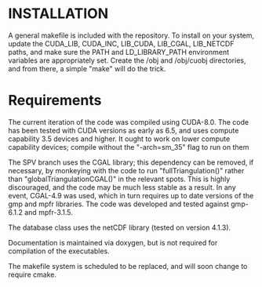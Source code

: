 # INSTALLATION

A general makefile is included with the repository. To install on your system, update the CUDA_LIB,
CUDA_INC, LIB_CUDA, LIB_CGAL, LIB_NETCDF paths, and make sure the PATH and LD_LIBRARY_PATH
environment variables are appropriately set.
Create the /obj and /obj/cuobj directories, and from there, a simple "make" will do the trick.

# Requirements

The current iteration of the code was compiled using CUDA-8.0. The code has been tested with CUDA
versions as early as 6.5, and uses compute capability 3.5 devices and higher. It ought to work on
lower compute capability devices; compile without the "-arch=sm_35" flag to run on them

The SPV branch uses the CGAL library; this dependency can be removed, if necessary, by monkeying
with the code to run "fullTriangulation()" rather than "globalTriangulationCGAL()" in the relevant
spots. This is highly discouraged, and the code may be much less stable as a result. In any event,
CGAL-4.9 was used, which in turn requires up to date versions of the gmp and mpfr libraries.
The code was developed and tested against gmp-6.1.2 and mpfr-3.1.5.

The database class uses the netCDF library (tested on version 4.1.3).

Documentation is maintained via doxygen, but is not required for compilation of the executables.

The makefile system is scheduled to be replaced, and will soon change to require cmake.


